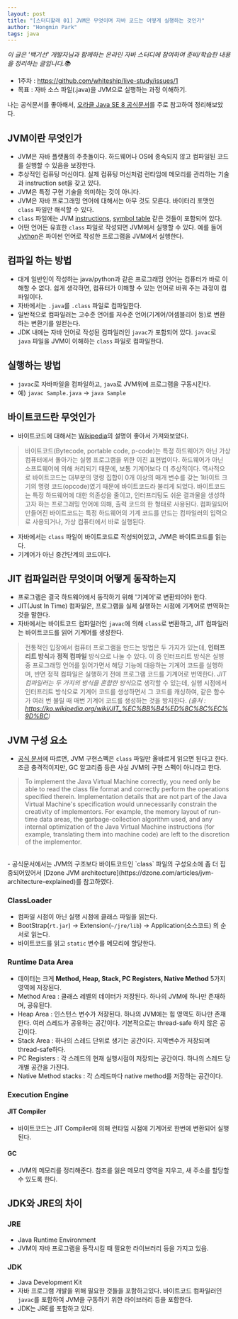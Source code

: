 ```yaml
---
layout: post
title: "[스터디할래 01] JVM은 무엇이며 자바 코드는 어떻게 실행하는 것인가"
author: "Hongmin Park"
tags: java
---
```

*이 글은 '백기선' 개발자님과 함께하는 온라인 자바 스터디에 참여하여 준비/학습한 내용을 정리하는 글입니다.📚*
- 1주차 : https://github.com/whiteship/live-study/issues/1
- 목표 : 자바 소스 파일(.java)을 JVM으로 실행하는 과정 이해하기.

나는 공식문서를 좋아해서, [오라클 Java SE 8 공식문서](https://docs.oracle.com/javase/specs/jvms/se8/html/jvms-1.html)를 주로 참고하여 정리해보았다.

## JVM이란 무엇인가
- JVM은 자바 플랫폼의 주춧돌이다. 하드웨어나 OS에 종속되지 않고 컴파일된 코드를 실행할 수 있음을 보장한다. 
- 추상적인 컴퓨팅 머신이다. 실제 컴퓨팅 머신처럼 런타임에 메모리를 관리하는 기술과 instruction set을 갖고 있다.
- JVM은 특정 구현 기술을 의미하는 것이 아니다.
- JVM은 자바 프로그래밍 언어에 대해서는 아무 것도 모른다. 바이터리 포맷인 `class` 파일만 해석할 수 있다. 
- `class` 파일에는 JVM [instructions](https://simple.wikipedia.org/wiki/Instruction_(computer_science)), [symbol table](https://ko.wikipedia.org/wiki/%EC%8B%AC%EB%B3%BC_%ED%85%8C%EC%9D%B4%EB%B8%94) 같은 것들이 포함되어 있다. 
- 어떤 언어든 유효한 `class` 파일로 작성되면 JVM에서 실행할 수 있다. 예를 들어 [Jython](https://www.jython.org/)은 파이썬 언어로 작성한 프로그램을 JVM에서 실행한다. 

## 컴파일 하는 방법
- 대게 일반인이 작성하는 java/python과 같은 프로그래밍 언어는 컴퓨터가 바로 이해할 수 없다. 쉽게 생각하면, 컴퓨터가 이해할 수 있는 언어로 바꿔 주는 과정이 컴파일이다.
- 자바에서는 `.java`를 `.class` 파일로 컴파일한다.
- 일반적으로 컴파일러는 고수준 언어를 저수준 언어(기계어/어셈블리어 등)로 변환하는 변환기를 일컫는다. 
- JDK 내에는 자바 언어로 작성된 컴파일러인 `javac`가 포함되어 있다. `javac`로 `java` 파일을 JVM이 이해하는 `class` 파일로 컴파일한다.

## 실행하는 방법
- `javac`로 자바파일을 컴파일하고, `java`로 JVM위에 프로그램을 구동시킨다.
- 예) `javac Sample.java` -> `java Sample`

## 바이트코드란 무엇인가
- 바이트코드에 대해서는 [Wikipedia](https://ko.wikipedia.org/wiki/%EB%B0%94%EC%9D%B4%ED%8A%B8%EC%BD%94%EB%93%9C)의 설명이 좋아서 가져와보았다.
> 바이트코드(Bytecode, portable code, p-code)는 특정 하드웨어가 아닌 가상 컴퓨터에서 돌아가는 실행 프로그램을 위한 이진 표현법이다. 하드웨어가 아닌 소프트웨어에 의해 처리되기 때문에, 보통 기계어보다 더 추상적이다.
역사적으로 바이트코드는 대부분의 명령 집합이 0개 이상의 매개 변수를 갖는 1바이트 크기의 명령 코드(opcode)였기 때문에 바이트코드라 불리게 되었다. 바이트코드는 특정 하드웨어에 대한 의존성을 줄이고, 인터프리팅도 쉬운 결과물을 생성하고자 하는 프로그래밍 언어에 의해, 출력 코드의 한 형태로 사용된다. 컴파일되어 만들어진 바이트코드는 특정 하드웨어의 기계 코드를 만드는 컴파일러의 입력으로 사용되거나, 가상 컴퓨터에서 바로 실행된다.
- 자바에서는 `class` 파일이 바이트코드로 작성되어있고, JVM은 바이트코드를 읽는다. 
- 기계어가 아닌 중간단계의 코드이다. 

## JIT 컴파일러란 무엇이며 어떻게 동작하는지
- 프로그램은 결국 하드웨어에서 동작하기 위해 '기계어'로 변환되어야 한다.
- JIT(Just In Time) 컴파일은, 프로그램을 실제 실행하는 시점에 기계어로 번역하는 것을 말한다. 
- 자바에서는 바이트코드 컴파일러인 `javac`에 의해 `class`로 변환하고, JIT 컴파일러는 바이트코드를 읽어 기계어를 생성한다. 

> 전통적인 입장에서 컴퓨터 프로그램을 만드는 방법은 두 가지가 있는데, **인터프리트 방식**과 **정적 컴파일** 방식으로 나눌 수 있다. 이 중 인터프리트 방식은 실행 중 프로그래밍 언어를 읽어가면서 해당 기능에 대응하는 기계어 코드를 실행하며, 반면 정적 컴파일은 실행하기 전에 프로그램 코드를 기계어로 번역한다.
*JIT 컴파일러는 두 가지의 방식을 혼합한 방식*으로 생각할 수 있는데, 실행 시점에서 인터프리트 방식으로 기계어 코드를 생성하면서 그 코드를 캐싱하여, 같은 함수가 여러 번 불릴 때 매번 기계어 코드를 생성하는 것을 방지한다. *(출처 : https://ko.wikipedia.org/wiki/JIT_%EC%BB%B4%ED%8C%8C%EC%9D%BC)*

## JVM 구성 요소
- [공식 문서](https://docs.oracle.com/javase/specs/jvms/se8/html/jvms-2.html)에 따르면, JVM 구현스펙은 `class` 파일만 올바르게 읽으면 된다고 한다. 조금 충격적이지만, GC 알고리즘 등은 사실 JVM의 구현 스펙이 아니라고 한다.
> To implement the Java Virtual Machine correctly, you need only be able to read the class file format and correctly perform the operations specified therein. Implementation details that are not part of the Java Virtual Machine's specification would unnecessarily constrain the creativity of implementors. For example, the memory layout of run-time data areas, the garbage-collection algorithm used, and any internal optimization of the Java Virtual Machine instructions (for example, translating them into machine code) are left to the discretion of the implementor.
<br>
- 공식문서에서는 JVM의 구조보다 바이트코드인 `class` 파일의 구성요소에 좀 더 집중되어있어서 [Dzone JVM architecture](https://dzone.com/articles/jvm-architecture-explained)를 참고하였다. 

### ClassLoader
- 컴파일 시점이 아닌 실행 시점에 클래스 파일을 읽는다.
- BootStrap(`rt.jar`) -> Extension(`~/jre/lib`) -> Application(소스코드) 의 순서로 읽는다.
- 바이트코드를 읽고 `static` 변수를 메모리에 할당한다. 

### Runtime Data Area
- 데이터는 크게 **Method, Heap, Stack, PC Registers, Native Method** 5가지 영역에 저장된다. 
- Method Area : 클래스 레벨의 데이터가 저장된다. 하나의 JVM에 하나만 존재하며, 공유된다. 
- Heap Area : 인스턴스 변수가 저장된다. 하나의 JVM에는 힙 영역도 하나만 존재한다. 여러 스레드가 공유하는 공간이다. 기본적으로는 thread-safe 하지 않은 공간이다.
- Stack Area : 하나의 스레드 단위로 생기는 공간이다. 지역변수가 저장되며 thread-safe하다. 
- PC Registers : 각 스레드의 현재 실행시점이 저장되는 공간이다. 하나의 스레드 당 개별 공간을 가진다.
- Native Method stacks : 각 스레드마다 native method를 저장하는 공간이다.

### Execution Engine
#### JIT Compiler
- 바이트코드는 JIT Compiler에 의해 런타임 시점에 기계어로 한번에 변환되어 실행된다.

#### GC
- JVM의 메모리를 정리해준다. 참조를 잃은 메모리 영역을 지우고, 새 주소를 할당할 수 있도록 한다. 

## JDK와 JRE의 차이
### JRE
- Java Runtime Environment
- JVM이 자바 프로그램을 동작시킬 때 필요한 라이브러리 등을 가지고 있음.

### JDK
- Java Development Kit
- 자바 프로그램 개발을 위해 필요한 것들을 포함하고있다. 바이트코드 컴파일러인 `javac`를 포함하여 JVM을 구동하기 위한 라이브러리 등을 포함한다.
- JDK는 JRE를 포함하고 있다. 

